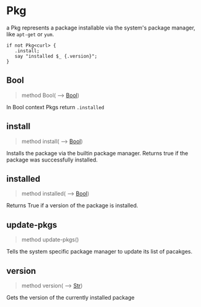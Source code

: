 # Pkg
 a Pkg represents a package installable via the system's package manager, like `apt-get` or `yum`.
```perl6
if not Pkg<curl> {
   .install;
   say "installed $_ {.version}";
}
```
## Bool
>method Bool( ⟶ [Bool](./Bool.md))


 In Bool context Pkgs return `.installed`
## install
>method install( ⟶ [Bool](./Bool.md))


 Installs the package via the builtin package manager. Returns true if the package was successfully installed.
## installed
>method installed( ⟶ [Bool](./Bool.md))


 Returns True if a version of the package is installed.
## update-pkgs
>method update-pkgs()


 Tells the system specific package manager to update its list of pacakges.
## version
>method version( ⟶ [Str](./Str.md))


 Gets the version of the currently installed package
